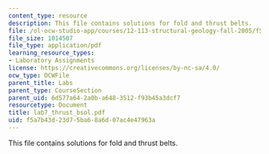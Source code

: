 ```yaml
---
content_type: resource
description: This file contains solutions for fold and thrust belts.
file: /ol-ocw-studio-app/courses/12-113-structural-geology-fall-2005/f5a7b43d23d75ba68a6d07ac4e47963a_lab7_thrust_bsol.pdf
file_size: 1014507
file_type: application/pdf
learning_resource_types:
- Laboratory Assignments
license: https://creativecommons.org/licenses/by-nc-sa/4.0/
ocw_type: OCWFile
parent_title: Labs
parent_type: CourseSection
parent_uid: 6d577a64-2a0b-a648-3512-f93b45a3dcf7
resourcetype: Document
title: lab7_thrust_bsol.pdf
uid: f5a7b43d-23d7-5ba6-8a6d-07ac4e47963a
---
```

This file contains solutions for fold and thrust belts.